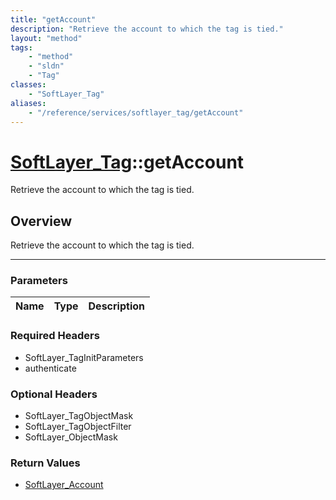 ```yaml
---
title: "getAccount"
description: "Retrieve the account to which the tag is tied."
layout: "method"
tags:
    - "method"
    - "sldn"
    - "Tag"
classes:
    - "SoftLayer_Tag"
aliases:
    - "/reference/services/softlayer_tag/getAccount"
---
```

# [SoftLayer_Tag](/reference/services/SoftLayer_Tag)::getAccount


Retrieve the account to which the tag is tied.


## Overview 
Retrieve the account to which the tag is tied.

-----

### Parameters 
|Name | Type | Description |
| --- | --- | --- |


### Required Headers
* SoftLayer_TagInitParameters
* authenticate


### Optional Headers
* SoftLayer_TagObjectMask
* SoftLayer_TagObjectFilter
* SoftLayer_ObjectMask

### Return Values
* <a href='/reference/datatypes/SoftLayer_Account'>SoftLayer_Account </a>




